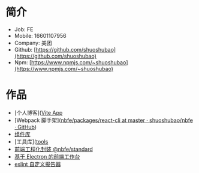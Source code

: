 # 简介

-   Job: FE
-   Mobile: 16601107956
-   Company: 美团
-   Github: [https://github.com/shuoshubao](https://github.com/shuoshubao)
-   Npm: [https://www.npmjs.com/~shuoshubao](https://www.npmjs.com/~shuoshubao)

# 作品

-   [个人博客]([Vite App](https://shuoshubao.github.io)
-   [Webpack 脚手架]([nbfe/packages/react-cli at master · shuoshubao/nbfe · GitHub](https://github.com/shuoshubao/nbfe/tree/master/packages/react-cli))
-   [组件库](https://shuoshubao.github.io/components)
-   [工具库]([tools](https://shuoshubao.github.io/tools)
-   [前端工程化封装 @nbfe/standard](https://www.npmjs.com/package/stylelint-formatters-html)
-   [基于 Electron 的前端工作台](https://github.com/shuoshubao/magpie)
-   [eslint 自定义报告器](https://github.com/shuoshubao/eslint-formatter-html)
